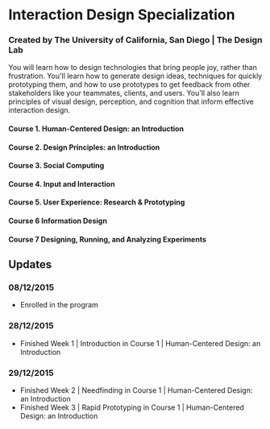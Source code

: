 # Interaction Design Specialization
### Created by The University of California, San Diego | The Design Lab

You will learn how to design technologies that bring people joy, rather than frustration. You'll learn how to generate design ideas, techniques for quickly prototyping them, and how to use prototypes to get feedback from other stakeholders like your teammates, clients, and users. You'll also learn principles of visual design, perception, and cognition that inform effective interaction design.

#### Course 1. Human-Centered Design: an Introduction
#### Course 2. Design Principles: an Introduction
#### Course 3. Social Computing
#### Course 4. Input and Interaction
#### Course 5. User Experience: Research & Prototyping
#### Course 6 Information Design
#### Course 7 Designing, Running, and Analyzing Experiments


## Updates
### 08/12/2015
- Enrolled in the program

### 28/12/2015
- Finished Week 1 | Introduction in Course 1 | Human-Centered Design: an Introduction

### 29/12/2015
- Finished Week 2 | Needfinding in Course 1 | Human-Centered Design: an Introduction
- Finished Week 3 | Rapid Prototyping in Course 1 | Human-Centered Design: an Introduction